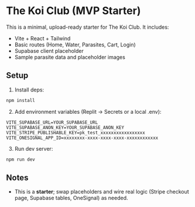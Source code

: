 # The Koi Club (MVP Starter)

This is a minimal, upload-ready starter for The Koi Club. It includes:
- Vite + React + Tailwind
- Basic routes (Home, Water, Parasites, Cart, Login)
- Supabase client placeholder
- Sample parasite data and placeholder images

## Setup

1) Install deps:
```bash
npm install
```

2) Add environment variables (Replit → Secrets or a local .env):
```
VITE_SUPABASE_URL=YOUR_SUPABASE_URL
VITE_SUPABASE_ANON_KEY=YOUR_SUPABASE_ANON_KEY
VITE_STRIPE_PUBLISHABLE_KEY=pk_test_xxxxxxxxxxxxxxxxx
VITE_ONESIGNAL_APP_ID=xxxxxxxx-xxxx-xxxx-xxxx-xxxxxxxxxxxx
```

3) Run dev server:
```bash
npm run dev
```

## Notes
- This is a **starter**; swap placeholders and wire real logic (Stripe checkout page, Supabase tables, OneSignal) as needed.
